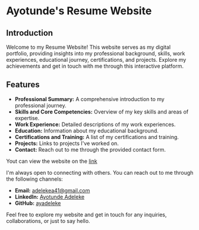 # Ayotunde's Resume Website

## Introduction

Welcome to my Resume Website! This website serves as my digital portfolio, providing insights into my professional background, skills, work experiences, educational journey, certifications, and projects. Explore my achievements and get in touch with me through this interactive platform.

## Features

- **Professional Summary:** A comprehensive introduction to my professional journey.
- **Skills and Core Competencies:** Overview of my key skills and areas of expertise.
- **Work Experience:** Detailed descriptions of my work experiences.
- **Education:** Information about my educational background.
- **Certifications and Training:** A list of my certifications and training.
- **Projects:** Links to projects I've worked on.
- **Contact:** Reach out to me through the provided contact form.

Yout can view the website on the [link](ayadelek.github.io)

I'm always open to connecting with others. You can reach out to me through the following channels:

- **Email:** [adelekea41@gmail.com](mailto:adelekea41@gmail.com)
- **LinkedIn:** [Ayotunde Adeleke](https://www.linkedin.com/in/ayotunde-adeleke-767aab26a/)
- **GitHub:** [ayadeleke](https://github.com/ayadeleke)

Feel free to explore my website and get in touch for any inquiries, collaborations, or just to say hello.

